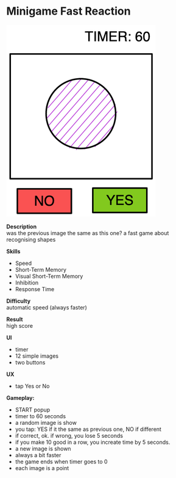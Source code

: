 # Minigame Fast Reaction

![](img/minigame_fast_reaction.excalidraw2.png)


**Description**  
was the previous image the same as this one?
a fast game about recognising shapes

**Skills**
- Speed
- Short-Term Memory
- Visual Short-Term Memory
- Inhibition
- Response Time

**Difficulty**  
automatic speed (always faster)

**Result**  
high score

**UI**  
- timer
- 12 simple images
- two buttons

**UX**  
- tap Yes or No

**Gameplay:**
- START popup
- timer to 60 seconds
- a random image is show
- you tap: YES if it the same as previous one,  NO if different
- if correct, ok. if wrong, you lose 5 seconds
- if you make 10 good in a row, you increate time by 5 seconds.
- a new image is shown
- always a bit faster
- the game ends when timer goes to 0
- each image is a point
